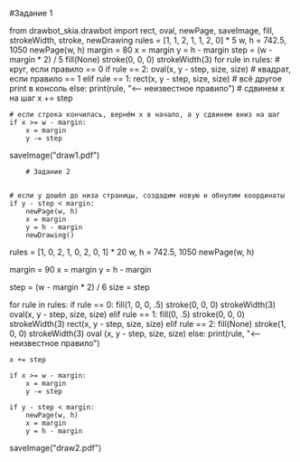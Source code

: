 

#Задание 1


from drawbot_skia.drawbot import rect, oval, newPage, saveImage, fill, strokeWidth, stroke, newDrawing
rules = [1, 1, 2, 1, 1, 2, 0] * 5
w, h = 742.5, 1050
newPage(w, h)
margin = 80
x = margin
y = h - margin
step = (w - margin * 2) / 5
fill(None)
stroke(0, 0, 0)
strokeWidth(3)
for rule in rules:
    # круг, если правило == 0
    if rule == 2:
        oval(x, y - step, size, size)
    # квадрат, если правило == 1
    elif rule == 1:
        rect(x, y - step, size, size)
    # всё другое print в консоль
    else:
        print(rule, "<— неизвестное правило")
    # сдвинем x на шаг
    x += step

    # если строка кончилась, вернём x в начало, а y сдвинем вниз на шаг
    if x >= w - margin:
        x = margin
        y -= step
saveImage("draw1.pdf")

        # Задание 2
        

    # если y дошёл до низа страницы, создадим новую и обнулим координаты
    if y - step < margin:
        newPage(w, h)
        x = margin
        y = h - margin
        newDrawing()
rules = [1, 0, 2, 1, 0, 2, 0, 1] * 20
w, h = 742.5, 1050
newPage(w, h)

margin = 90
x = margin
y = h - margin

step = (w - margin * 2) / 6
size = step

for rule in rules:
    if rule == 0:
        fill(1, 0, 0, .5)
        stroke(0, 0, 0)
        strokeWidth(3)
        oval(x, y - step, size, size)
    elif rule == 1:
        fill(0, .5)
        stroke(0, 0, 0)
        strokeWidth(3)
        rect(x, y - step, size, size)
    elif rule == 2:
        fill(None)
        stroke(1, 0, 0)
        strokeWidth(3)
        oval (x, y - step, size, size)
    else:
        print(rule, "<— неизвестное правило")
    
    x += step

    if x >= w - margin:
        x = margin
        y -= step

    if y - step < margin:
        newPage(w, h)
        x = margin
        y = h - margin

saveImage("draw2.pdf")
